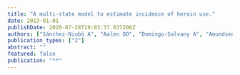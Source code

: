 ```yaml
---
title: "A multi-state model to estimate incidence of heroin use."
date: 2013-01-01
publishDate: 2020-07-28T19:03:37.037206Z
authors: ["Sánchez-Niubò A", "Aalen OO", "Domingo-Salvany A", "Amundsen EJ", "Fortiana J", "Røysland K"]
publication_types: ["2"]
abstract: ""
featured: false
publication: "**"
---
```


